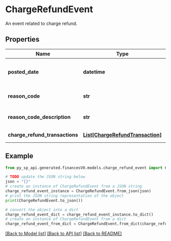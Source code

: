# ChargeRefundEvent

An event related to charge refund.

## Properties

Name | Type | Description | Notes
------------ | ------------- | ------------- | -------------
**posted_date** | **datetime** | Fields with a schema type of date are in ISO 8601 date time format (for example GroupBeginDate). | [optional] 
**reason_code** | **str** | The reason given for a charge refund.  Example: &#x60;SubscriptionFeeCorrection&#x60; | [optional] 
**reason_code_description** | **str** | A description of the Reason Code.   Example: &#x60;SubscriptionFeeCorrection&#x60; | [optional] 
**charge_refund_transactions** | [**List[ChargeRefundTransaction]**](ChargeRefundTransaction.md) | A list of &#x60;ChargeRefund&#x60; transactions | [optional] 

## Example

```python
from py_sp_api.generated.financesV0.models.charge_refund_event import ChargeRefundEvent

# TODO update the JSON string below
json = "{}"
# create an instance of ChargeRefundEvent from a JSON string
charge_refund_event_instance = ChargeRefundEvent.from_json(json)
# print the JSON string representation of the object
print(ChargeRefundEvent.to_json())

# convert the object into a dict
charge_refund_event_dict = charge_refund_event_instance.to_dict()
# create an instance of ChargeRefundEvent from a dict
charge_refund_event_from_dict = ChargeRefundEvent.from_dict(charge_refund_event_dict)
```
[[Back to Model list]](../README.md#documentation-for-models) [[Back to API list]](../README.md#documentation-for-api-endpoints) [[Back to README]](../README.md)


